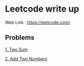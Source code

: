 # Leetcode write up
Web Link : https://leetcode.com/

## Problems
[1. Two Sum](Problems/Two-Sum.md)

[2. Add Two Numbers](Problems/Add-Two-Numbers.md)
